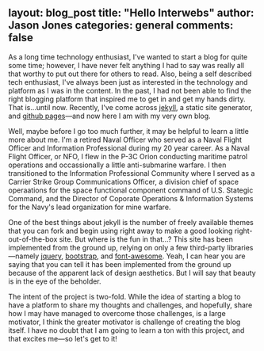 layout: blog_post
title:  "Hello Interwebs"
author: Jason Jones
categories: general
comments: false
---

As a long time technology enthusiast, I've wanted to start a blog for quite some time; however, I
have never felt anything I had to say was really all that worthy to put out there for others to
read. Also, being a self described tech enthusiast, I've always been just as interested in the
technology and platform as I was in the content. In the past, I had not been able to find the right
blogging platform that inspired me to get in and get my hands dirty. That is...until now.  Recently,
I've come across [jekyll](https://jekyllrb.com), a static site generator, and
[github pages](https://pages.github.com)&mdash;and now here I am with my very own blog.

Well, maybe before I go too much further, it may be helpful to learn a little more about me.  I'm
a retired Naval Officer who served as a Naval Flight Officer and Information Professional during
my 20 year career. As a Naval Flight Officer, or NFO, I flew in the P-3C Orion conducting
maritime patrol operations and occassionally a little anti-submarine warfare.  I then transitioned
to the Information Professional Community where I served as a Carrier Strike Group Communications
Officer, a division chief of space operaations for the space functional component command of
U.S. Stategic Command, and the Director of Coporate Operations & Information Systems for the
Navy's lead organization for mine warfare.

One of the best things about jekyll is the number of freely available themes
that you can fork and begin using right away to make a good looking
right-out-of-the-box site. But where is the fun in that...? This site has been
implemented from the ground up, relying on only a few third-party
libraries&mdash;namely [jquery](https://jquery.com), [bootstrap](http://getbootstrap.com),
and [font-awesome](https://fortawesome.github.io/Font-Awesome).
Yeah, I can hear you are saying that you can tell it has been implemented from
the ground up because of the apparent lack of design aesthetics. But I will
say that beauty is in the eye of the beholder.

The intent of the project is two-fold. While the idea of starting a blog to
have a platform to share my thoughts and challenges, and hopefully, share
how I may have managed to overcome those challenges, is a large motivator, I
think the greater motivator is challenge of creating the blog itself. I have
no doubt that I am going to learn a ton with this project, and that excites
me&mdash;so let's get to it!
